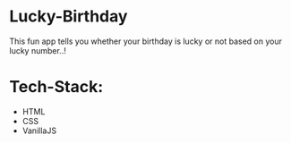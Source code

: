 # Lucky-Birthday
This fun app tells you whether your birthday is lucky or not based on your lucky number..!


# Tech-Stack:
- HTML
- CSS
- VanillaJS
